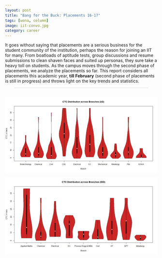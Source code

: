 ```yaml
---
layout: post
title: "Bang for the Buck: Placements 16-17"
tags: [wona, column]
image: iit-convo.jpg
category: career 
---
```

It goes without saying that placements are a serious business for the student community of the institution, perhaps the reason for joining an IIT for many. From boatloads of aptitude tests, group discussions and resume submissions to clean shaven faces and suited up personas, they sure take a heavy toll on students. As the campus moves through the second phase of placements, we analyze the placements so far. This report considers all placements this academic year, **till February** (second phase of placements is still in progress) and throws light on the key trends and statistics. 

<div class="infogram-embed" data-id="placements-983578" data-type="interactive" data-title="Placements"></div><script>!function(e,t,s,i){var n="InfogramEmbeds",o=e.getElementsByTagName("script"),r=o[0],d=/^http:/.test(e.location)?"http:":"https:";if(/^\/{2}/.test(i)&&(i=d+i),window[n]&&window[n].initialized)window[n].process&&window[n].process();else if(!e.getElementById(s)){var
a=e.createElement("script");a.async=1,a.id=s,a.src=i,r.parentNode.insertBefore(a,r)}}(document,"script","infogram-async","//e.infogr.am/js/dist/embed-loader-min.js");</script><div style="padding:8px 0;font-family:Arial!important;font-size:13px!important;line-height:15px!important;text-align:center;border-top:1px solid #dadada;margin:0 30px"></div>

![UG CTC 1](/images/posts/ug-ctc-2.png)

![UG CTC 1](/images/posts/ug-ctc-1.png)
